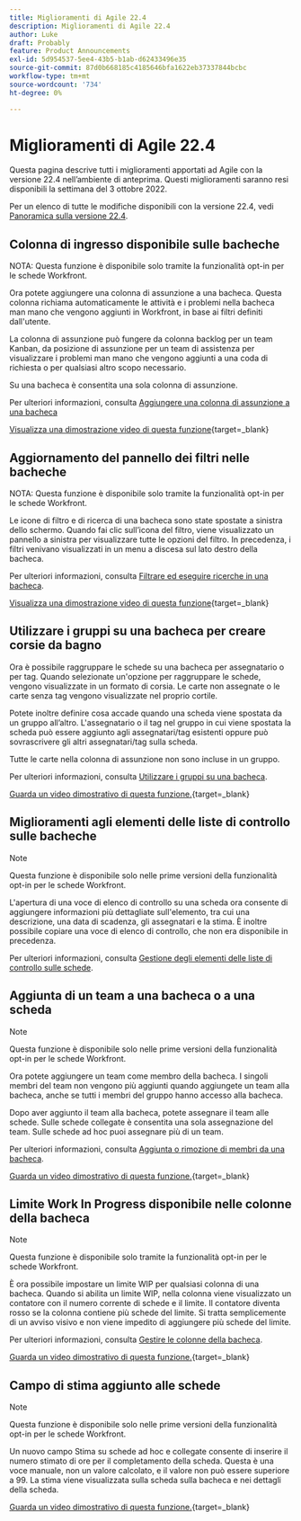 ```yaml
---
title: Miglioramenti di Agile 22.4
description: Miglioramenti di Agile 22.4
author: Luke
draft: Probably
feature: Product Announcements
exl-id: 5d954537-5ee4-43b5-b1ab-d62433496e35
source-git-commit: 87d0b668185c4185646bfa1622eb37337844bcbc
workflow-type: tm+mt
source-wordcount: '734'
ht-degree: 0%

---
```


# Miglioramenti di Agile 22.4

Questa pagina descrive tutti i miglioramenti apportati ad Agile con la versione 22.4 nell’ambiente di anteprima. Questi miglioramenti saranno resi disponibili la settimana del 3 ottobre 2022.

Per un elenco di tutte le modifiche disponibili con la versione 22.4, vedi [Panoramica sulla versione 22.4](/help/quicksilver/product-announcements/product-releases/22.4-release-activity/22-4-release-overview.md).

## Colonna di ingresso disponibile sulle bacheche

NOTA: Questa funzione è disponibile solo tramite la funzionalità opt-in per le schede Workfront.

Ora potete aggiungere una colonna di assunzione a una bacheca. Questa colonna richiama automaticamente le attività e i problemi nella bacheca man mano che vengono aggiunti in Workfront, in base ai filtri definiti dall&#39;utente.

La colonna di assunzione può fungere da colonna backlog per un team Kanban, da posizione di assunzione per un team di assistenza per visualizzare i problemi man mano che vengono aggiunti a una coda di richiesta o per qualsiasi altro scopo necessario.

Su una bacheca è consentita una sola colonna di assunzione.

Per ulteriori informazioni, consulta [Aggiungere una colonna di assunzione a una bacheca](/help/quicksilver/agile/use-boards-agile-planning-tools/add-intake-column-to-board.md)

[Visualizza una dimostrazione video di questa funzione](https://video.tv.adobe.com/v/3412867/){target=_blank}

## Aggiornamento del pannello dei filtri nelle bacheche

NOTA: Questa funzione è disponibile solo tramite la funzionalità opt-in per le schede Workfront.

Le icone di filtro e di ricerca di una bacheca sono state spostate a sinistra dello schermo. Quando fai clic sull’icona del filtro, viene visualizzato un pannello a sinistra per visualizzare tutte le opzioni del filtro. In precedenza, i filtri venivano visualizzati in un menu a discesa sul lato destro della bacheca.

Per ulteriori informazioni, consulta [Filtrare ed eseguire ricerche in una bacheca](/help/quicksilver/agile/get-started-with-boards/filter-search-in-board.md).

[Visualizza una dimostrazione video di questa funzione](https://video.tv.adobe.com/v/3412868/){target=_blank}

## Utilizzare i gruppi su una bacheca per creare corsie da bagno

Ora è possibile raggruppare le schede su una bacheca per assegnatario o per tag. Quando selezionate un&#39;opzione per raggruppare le schede, vengono visualizzate in un formato di corsia. Le carte non assegnate o le carte senza tag vengono visualizzate nel proprio cortile.

Potete inoltre definire cosa accade quando una scheda viene spostata da un gruppo all’altro. L&#39;assegnatario o il tag nel gruppo in cui viene spostata la scheda può essere aggiunto agli assegnatari/tag esistenti oppure può sovrascrivere gli altri assegnatari/tag sulla scheda.

Tutte le carte nella colonna di assunzione non sono incluse in un gruppo.

Per ulteriori informazioni, consulta [Utilizzare i gruppi su una bacheca](/help/quicksilver/agile/use-boards-agile-planning-tools/group-cards-on-board.md).

[Guarda un video dimostrativo di questa funzione.](https://video.tv.adobe.com/v/3412869/){target=_blank}

## Miglioramenti agli elementi delle liste di controllo sulle bacheche

>[!NOTE]
>
>Questa funzione è disponibile solo nelle prime versioni della funzionalità opt-in per le schede Workfront.

L&#39;apertura di una voce di elenco di controllo su una scheda ora consente di aggiungere informazioni più dettagliate sull&#39;elemento, tra cui una descrizione, una data di scadenza, gli assegnatari e la stima. È inoltre possibile copiare una voce di elenco di controllo, che non era disponibile in precedenza.

Per ulteriori informazioni, consulta [Gestione degli elementi delle liste di controllo sulle schede](/help/quicksilver/agile/get-started-with-boards/manage-checklist-items.md).

## Aggiunta di un team a una bacheca o a una scheda

>[!NOTE]
>
>Questa funzione è disponibile solo nelle prime versioni della funzionalità opt-in per le schede Workfront.

Ora potete aggiungere un team come membro della bacheca. I singoli membri del team non vengono più aggiunti quando aggiungete un team alla bacheca, anche se tutti i membri del gruppo hanno accesso alla bacheca.

Dopo aver aggiunto il team alla bacheca, potete assegnare il team alle schede. Sulle schede collegate è consentita una sola assegnazione del team. Sulle schede ad hoc puoi assegnare più di un team.

Per ulteriori informazioni, consulta [Aggiunta o rimozione di membri da una bacheca](/help/quicksilver/agile/get-started-with-boards/add-members-to-board.md).

[Guarda un video dimostrativo di questa funzione.](https://video.tv.adobe.com/v/3412870/){target=_blank}

## Limite Work In Progress disponibile nelle colonne della bacheca

>[!NOTE]
>
>Questa funzione è disponibile solo tramite la funzionalità opt-in per le schede Workfront.

È ora possibile impostare un limite WIP per qualsiasi colonna di una bacheca. Quando si abilita un limite WIP, nella colonna viene visualizzato un contatore con il numero corrente di schede e il limite. Il contatore diventa rosso se la colonna contiene più schede del limite. Si tratta semplicemente di un avviso visivo e non viene impedito di aggiungere più schede del limite.

Per ulteriori informazioni, consulta [Gestire le colonne della bacheca](/help/quicksilver/agile/get-started-with-boards/manage-board-columns.md).

[Guarda un video dimostrativo di questa funzione.](https://video.tv.adobe.com/v/3412871/){target=_blank}

## Campo di stima aggiunto alle schede

>[!NOTE]
>
>Questa funzione è disponibile solo nelle prime versioni della funzionalità opt-in per le schede Workfront.

Un nuovo campo Stima su schede ad hoc e collegate consente di inserire il numero stimato di ore per il completamento della scheda. Questa è una voce manuale, non un valore calcolato, e il valore non può essere superiore a 99. La stima viene visualizzata sulla scheda sulla bacheca e nei dettagli della scheda.

[Guarda un video dimostrativo di questa funzione.](https://video.tv.adobe.com/v/3412872/){target=_blank}